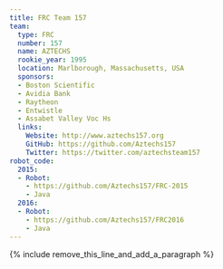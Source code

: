 ```yaml
---
title: FRC Team 157
team:
  type: FRC
  number: 157
  name: AZTECHS
  rookie_year: 1995
  location: Marlborough, Massachusetts, USA
  sponsors:
  - Boston Scientific
  - Avidia Bank
  - Raytheon
  - Entwistle
  - Assabet Valley Voc Hs
  links:
    Website: http://www.aztechs157.org
    GitHub: https://github.com/Aztechs157
    Twitter: https://twitter.com/aztechsteam157
robot_code:
  2015:
  - Robot:
    - https://github.com/Aztechs157/FRC-2015
    - Java
  2016:
  - Robot:
    - https://github.com/Aztechs157/FRC2016
    - Java
---
```


{% include remove_this_line_and_add_a_paragraph %}